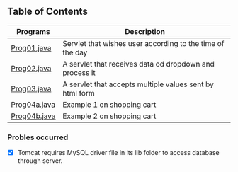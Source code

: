 ## Table of Contents

Programs | Description
-------- | -----------
[Prog01.java](Prog01.java) | Servlet that wishes user according to the time of the day
[Prog02.java](Prog02.java) | A servlet that receives data od dropdown and process it
[Prog03.java](Prog03.java) | A servlet that accepts multiple values sent by html form 
[Prog04a.java](Prog04a.java) | Example 1 on shopping cart
[Prog04b.java](Prog04b.java) | Example 2 on shopping cart


### Probles occurred
- [x] Tomcat requires MySQL driver file in its lib folder to access database through server.
